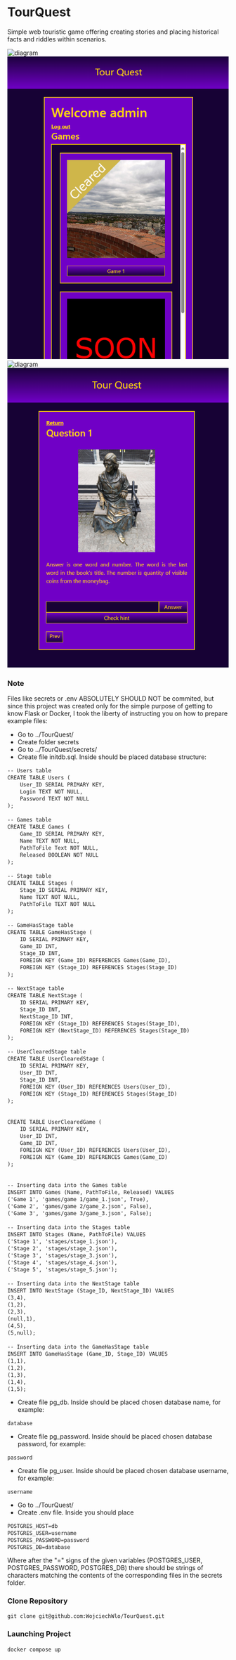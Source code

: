 # TourQuest
Simple web touristic game offering creating stories and placing historical facts and riddles within scenarios.

![diagram](GameLoginWindow.png)
![diagram](GameSelectWindow.png)
![diagram](GameStandard0.png)
![diagram](GameQuest.png)


### Note
Files like secrets or .env ABSOLUTELY SHOULD NOT be commited, but since this project was created only for the simple purpose of getting to know Flask or Docker, I took the liberty of instructing you on how to prepare example files:
* Go to ../TourQuest/
* Create folder secrets
* Go to ../TourQuest/secrets/
* Create file initdb.sql. Inside should be placed database structure:
```
-- Users table
CREATE TABLE Users (
    User_ID SERIAL PRIMARY KEY,
    Login TEXT NOT NULL,
    Password TEXT NOT NULL
);

-- Games table
CREATE TABLE Games (
    Game_ID SERIAL PRIMARY KEY,
    Name TEXT NOT NULL,
	PathToFile Text NOT NULL,
    Released BOOLEAN NOT NULL
);

-- Stage table
CREATE TABLE Stages (
    Stage_ID SERIAL PRIMARY KEY,
	Name TEXT NOT NULL,
    PathToFile TEXT NOT NULL
);

-- GameHasStage table
CREATE TABLE GameHasStage (
    ID SERIAL PRIMARY KEY,
    Game_ID INT,
    Stage_ID INT,
    FOREIGN KEY (Game_ID) REFERENCES Games(Game_ID),
    FOREIGN KEY (Stage_ID) REFERENCES Stages(Stage_ID)
);

-- NextStage table
CREATE TABLE NextStage (
    ID SERIAL PRIMARY KEY,
    Stage_ID INT,
    NextStage_ID INT,
    FOREIGN KEY (Stage_ID) REFERENCES Stages(Stage_ID),
    FOREIGN KEY (NextStage_ID) REFERENCES Stages(Stage_ID)
);

-- UserClearedStage table
CREATE TABLE UserClearedStage (
    ID SERIAL PRIMARY KEY,
    User_ID INT,
    Stage_ID INT,
    FOREIGN KEY (User_ID) REFERENCES Users(User_ID),
    FOREIGN KEY (Stage_ID) REFERENCES Stages(Stage_ID)
);


CREATE TABLE UserClearedGame (
    ID SERIAL PRIMARY KEY,
    User_ID INT,
    Game_ID INT,
    FOREIGN KEY (User_ID) REFERENCES Users(User_ID),
    FOREIGN KEY (Game_ID) REFERENCES Games(Game_ID)
);


-- Inserting data into the Games table
INSERT INTO Games (Name, PathToFile, Released) VALUES
('Game 1', 'games/game 1/game_1.json', True),
('Game 2', 'games/game 2/game_2.json', False),
('Game 3', 'games/game 3/game_3.json', False);

-- Inserting data into the Stages table
INSERT INTO Stages (Name, PathToFile) VALUES
('Stage 1', 'stages/stage_1.json'),
('Stage 2', 'stages/stage_2.json'),
('Stage 3', 'stages/stage_3.json'),
('Stage 4', 'stages/stage_4.json'),
('Stage 5', 'stages/stage_5.json');

-- Inserting data into the NextStage table
INSERT INTO NextStage (Stage_ID, NextStage_ID) VALUES
(3,4),
(1,2),
(2,3),
(null,1),
(4,5),
(5,null);

-- Inserting data into the GameHasStage table
INSERT INTO GameHasStage (Game_ID, Stage_ID) VALUES
(1,1),
(1,2),
(1,3),
(1,4),
(1,5);
```
* Create file pg_db. Inside should be placed chosen database name, for example:
```
database
```
* Create file pg_password. Inside should be placed chosen database password, for example:
```
password
```
* Create file pg_user. Inside should be placed chosen database username, for example:
```
username
```
* Go to ../TourQuest/
* Create .env file. Inside you should place
```
POSTGRES_HOST=db
POSTGRES_USER=username
POSTGRES_PASSWORD=password
POSTGRES_DB=database
```
Where after the "=" signs of the given variables (POSTGRES_USER, POSTGRES_PASSWORD, POSTGRES_DB) there should be strings of characters matching the contents of the corresponding files in the secrets folder.


### Clone Repository
```
git clone git@github.com:WojciechWlo/TourQuest.git
```

### Launching Project
```
docker compose up
```
